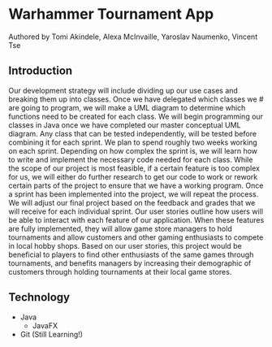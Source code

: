 # Warhammer Tournament App

Authored by Tomi Akindele, Alexa McInvaille, Yaroslav Naumenko, Vincent Tse

## Introduction

Our development strategy will include dividing up our use cases and breaking them up into classes. Once we have delegated which classes we # are going to program, we will make a UML diagram to determine which functions need to be created for each class. We will begin programming our classes in Java once we have completed our master conceptual UML diagram. Any class that can be tested independently, will be tested before combining it for each sprint. We plan to spend roughly two weeks working on each sprint. Depending on how complex the sprint is, we will learn how to write and implement the necessary code needed for each class. While the scope of our project is most feasible, if a certain feature is too complex for us, we will either do further research to get our code to work or rework certain parts of the project to ensure that we have a working program. Once a sprint has been implemented into the project, we will repeat the process. We will adjust our final project based on the feedback and grades that we will receive for each individual sprint. Our user stories outline how users will be able to interact with each feature of our application. When these features are fully implemented, they will allow game store managers to hold tournaments and allow customers and other gaming enthusiasts to compete in local hobby shops. Based on our user stories, this project would be beneficial to players to find other enthusiasts of the same games through tournaments, and benefits managers by increasing their demographic of customers through holding tournaments at their local game stores.

## Technology

- Java
  - JavaFX
- Git (Still Learning!)
